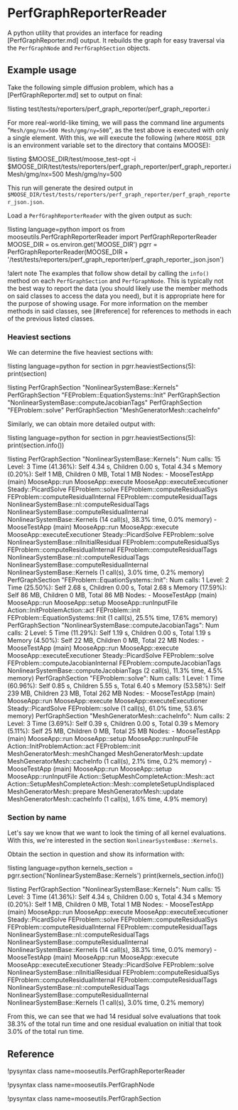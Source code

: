 # PerfGraphReporterReader

A python utility that provides an interface for reading [PerfGraphReporter.md] output. It rebuilds the graph for easy traversal via the `PerfGraphNode` and `PerfGraphSection` objects.

## Example usage

Take the following simple diffusion problem, which has a [PerfGraphReporter.md] set to output on final:

!listing test/tests/reporters/perf_graph_reporter/perf_graph_reporter.i

For more real-world-like timing, we will pass the command line arguments "`Mesh/gmg/nx=500 Mesh/gmg/ny=500`", as the test above is executed with only a single element. With this, we will execute the following (where `MOOSE_DIR` is an environment variable set to the directory that contains MOOSE):

!listing
$MOOSE_DIR/test/moose_test-opt -i $MOOSE_DIR/test/tests/reporters/perf_graph_reporter/perf_graph_reporter.i Mesh/gmg/nx=500 Mesh/gmg/ny=500

This run will generate the desired output in `$MOOSE_DIR/test/tests/reporters/perf_graph_reporter/perf_graph_reporter_json.json`.

Load a `PerfGraphReporterReader` with the given output as such:

!listing language=python
import os
from mooseutils.PerfGraphReporterReader import PerfGraphReporterReader
MOOSE_DIR = os.environ.get('MOOSE_DIR')
pgrr = PerfGraphReporterReader(MOOSE_DIR + '/test/tests/reporters/perf_graph_reporter/perf_graph_reporter_json.json')

!alert note
The examples that follow show detail by calling the `info()` method on each `PerfGraphSection` and `PerfGraphNode`. This is typically not the best way to report the data (you should likely use the member methods on said classes to access the data you need), but it is appropriate here for the purpose of showing usage. For more information on the member methods in said classes, see [#reference] for references to methods in each of the previous listed classes.


### Heaviest sections

We can determine the five heaviest sections with:

!listing language=python
for section in pgrr.heaviestSections(5):
    print(section)

!listing
PerfGraphSection "NonlinearSystemBase::Kernels"
PerfGraphSection "FEProblem::EquationSystems::Init"
PerfGraphSection "NonlinearSystemBase::computeJacobianTags"
PerfGraphSection "FEProblem::solve"
PerfGraphSection "MeshGeneratorMesh::cacheInfo"

Similarly, we can obtain more detailed output with:

!listing language=python
for section in pgrr.heaviestSections(5):
    print(section.info())

!listing
PerfGraphSection "NonlinearSystemBase::Kernels":
  Num calls: 15
  Level: 3
  Time (41.36%): Self 4.34 s, Children 0.00 s, Total 4.34 s
  Memory (0.20%): Self 1 MB, Children 0 MB, Total 1 MB
  Nodes:
    - MooseTestApp (main)
       MooseApp::run
        MooseApp::execute
         MooseApp::executeExecutioner
          Steady::PicardSolve
           FEProblem::solve
            FEProblem::computeResidualSys
             FEProblem::computeResidualInternal
              FEProblem::computeResidualTags
               NonlinearSystemBase::nl::computeResidualTags
                NonlinearSystemBase::computeResidualInternal
                 NonlinearSystemBase::Kernels (14 call(s), 38.3% time, 0.0% memory)
    - MooseTestApp (main)
       MooseApp::run
        MooseApp::execute
         MooseApp::executeExecutioner
          Steady::PicardSolve
           FEProblem::solve
            NonlinearSystemBase::nlInitialResidual
             FEProblem::computeResidualSys
              FEProblem::computeResidualInternal
               FEProblem::computeResidualTags
                NonlinearSystemBase::nl::computeResidualTags
                 NonlinearSystemBase::computeResidualInternal
                  NonlinearSystemBase::Kernels (1 call(s), 3.0% time, 0.2% memory)
PerfGraphSection "FEProblem::EquationSystems::Init":
  Num calls: 1
  Level: 2
  Time (25.50%): Self 2.68 s, Children 0.00 s, Total 2.68 s
  Memory (17.59%): Self 86 MB, Children 0 MB, Total 86 MB
  Nodes:
    - MooseTestApp (main)
       MooseApp::run
        MooseApp::setup
         MooseApp::runInputFile
          Action::InitProblemAction::act
           FEProblem::init
            FEProblem::EquationSystems::Init (1 call(s), 25.5% time, 17.6% memory)
PerfGraphSection "NonlinearSystemBase::computeJacobianTags":
  Num calls: 2
  Level: 5
  Time (11.29%): Self 1.19 s, Children 0.00 s, Total 1.19 s
  Memory (4.50%): Self 22 MB, Children 0 MB, Total 22 MB
  Nodes:
    - MooseTestApp (main)
       MooseApp::run
        MooseApp::execute
         MooseApp::executeExecutioner
          Steady::PicardSolve
           FEProblem::solve
            FEProblem::computeJacobianInternal
             FEProblem::computeJacobianTags
              NonlinearSystemBase::computeJacobianTags (2 call(s), 11.3% time, 4.5% memory)
PerfGraphSection "FEProblem::solve":
  Num calls: 1
  Level: 1
  Time (60.96%): Self 0.85 s, Children 5.55 s, Total 6.40 s
  Memory (53.58%): Self 239 MB, Children 23 MB, Total 262 MB
  Nodes:
    - MooseTestApp (main)
       MooseApp::run
        MooseApp::execute
         MooseApp::executeExecutioner
          Steady::PicardSolve
           FEProblem::solve (1 call(s), 61.0% time, 53.6% memory)
PerfGraphSection "MeshGeneratorMesh::cacheInfo":
  Num calls: 2
  Level: 3
  Time (3.69%): Self 0.39 s, Children 0.00 s, Total 0.39 s
  Memory (5.11%): Self 25 MB, Children 0 MB, Total 25 MB
  Nodes:
    - MooseTestApp (main)
       MooseApp::run
        MooseApp::setup
         MooseApp::runInputFile
          Action::InitProblemAction::act
           FEProblem::init
            MeshGeneratorMesh::meshChanged
             MeshGeneratorMesh::update
              MeshGeneratorMesh::cacheInfo (1 call(s), 2.1% time, 0.2% memory)
    - MooseTestApp (main)
       MooseApp::run
        MooseApp::setup
         MooseApp::runInputFile
          Action::SetupMeshCompleteAction::Mesh::act
           Action::SetupMeshCompleteAction::Mesh::completeSetupUndisplaced
            MeshGeneratorMesh::prepare
             MeshGeneratorMesh::update
              MeshGeneratorMesh::cacheInfo (1 call(s), 1.6% time, 4.9% memory)

### Section by name

Let's say we know that we want to look the timing of all kernel evaluations. With this, we're interested in the section `NonlinearSystemBase::Kernels`.

Obtain the section in question and show its information with:

!listing language=python
kernels_section = pgrr.section('NonlinearSystemBase::Kernels')
print(kernels_section.info())

!listing
PerfGraphSection "NonlinearSystemBase::Kernels":
  Num calls: 15
  Level: 3
  Time (41.36%): Self 4.34 s, Children 0.00 s, Total 4.34 s
  Memory (0.20%): Self 1 MB, Children 0 MB, Total 1 MB
  Nodes:
    - MooseTestApp (main)
       MooseApp::run
        MooseApp::execute
         MooseApp::executeExecutioner
          Steady::PicardSolve
           FEProblem::solve
            FEProblem::computeResidualSys
             FEProblem::computeResidualInternal
              FEProblem::computeResidualTags
               NonlinearSystemBase::nl::computeResidualTags
                NonlinearSystemBase::computeResidualInternal
                 NonlinearSystemBase::Kernels (14 call(s), 38.3% time, 0.0% memory)
    - MooseTestApp (main)
       MooseApp::run
        MooseApp::execute
         MooseApp::executeExecutioner
          Steady::PicardSolve
           FEProblem::solve
            NonlinearSystemBase::nlInitialResidual
             FEProblem::computeResidualSys
              FEProblem::computeResidualInternal
               FEProblem::computeResidualTags
                NonlinearSystemBase::nl::computeResidualTags
                 NonlinearSystemBase::computeResidualInternal
                  NonlinearSystemBase::Kernels (1 call(s), 3.0% time, 0.2% memory)

From this, we can see that we had 14 residual solve evaluations that took 38.3% of the total run time and one residual evaluation on initial that took 3.0% of the total run time.

## Reference

!pysyntax class name=mooseutils.PerfGraphReporterReader

!pysyntax class name=mooseutils.PerfGraphNode

!pysyntax class name=mooseutils.PerfGraphSection
